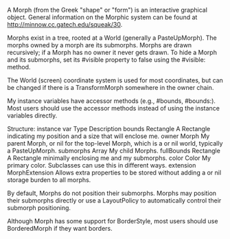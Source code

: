 A Morph (from the Greek "shape" or "form") is an interactive graphical object. General information on the Morphic system can be found at http://minnow.cc.gatech.edu/squeak/30. Morphs exist in a tree, rooted at a World (generally a PasteUpMorph). The morphs owned by a morph are its submorphs. Morphs are drawn recursively; if a Morph has no owner it never gets drawn. To hide a Morph and its submorphs, set its #visible property to false using the #visible: method. The World (screen) coordinate system is used for most coordinates, but can be changed if there is a TransformMorph somewhere in the owner chain. My instance variables have accessor methods (e.g., #bounds, #bounds:). Most users should use the accessor methods instead of using the instance variables directly.Structure:instance var 	Type 			Description bounds 			Rectangle 		A Rectangle indicating my position and a size that will enclose 									me. owner 			Morph		 	My parent Morph, or nil for the top-level Morph, which is a 				or nil			world, typically a PasteUpMorph.submorphs 		Array 			My child Morphs. fullBounds 		Rectangle 		A Rectangle minimally enclosing me and my submorphs. color 			Color 			My primary color. Subclasses can use this in different ways. extension 		MorphExtension Allows extra properties to be stored without adding a				or nil  				storage burden to all morphs. By default, Morphs do not position their submorphs. Morphs may position their submorphs directly or use a LayoutPolicy to automatically control their submorph positioning.Although Morph has some support for BorderStyle, most users should use BorderedMorph if they want borders.
